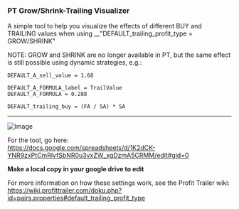 ### PT Grow/Shrink-Trailing Visualizer

A simple tool to help you visualize the effects of different BUY and TRAILING values when using __"DEFAULT_trailing_profit_type = GROW/SHRINK"

NOTE:  GROW and SHRINK are no longer available in PT, but the same effect is still possible using dynamic strategies, e.g.:

```DEFAULT_A_sell_strategy = GAIN
DEFAULT_A_sell_value = 1.68

DEFAULT_A_FORMULA_label = TrailValue
DEFAULT_A_FORMULA = 0.288

DEFAULT_trailing_buy = (FA / SA) * SA
```
---
![Image](https://i.imgur.com/WF2nAl5.png)


For the tool, go here:  
https://docs.google.com/spreadsheets/d/1K2dCK-YNR9zxPtCmRlvfSbNR0u3vxZW_xgDzmA5CRMM/edit#gid=0

__Make a local copy in your google drive to edit__

For more information on how these settings work, see the Profit Trailer wiki:  
https://wiki.profittrailer.com/doku.php?id=pairs.properties#default_trailing_profit_type
